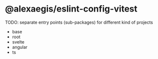 # @alexaegis/eslint-config-vitest

TODO: separate entry points (sub-packages) for different kind of projects

- base
- root
- svelte
- angular
- ts
